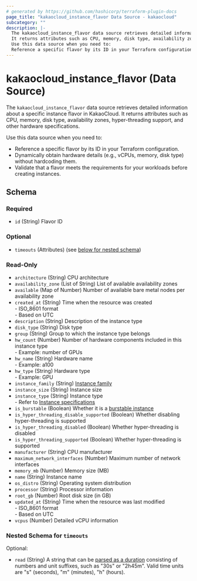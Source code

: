 ```yaml
---
# generated by https://github.com/hashicorp/terraform-plugin-docs
page_title: "kakaocloud_instance_flavor Data Source - kakaocloud"
subcategory: ""
description: |-
  The kakaocloud_instance_flavor data source retrieves detailed information about a specific instance flavor in KakaoCloud.
  It returns attributes such as CPU, memory, disk type, availability zones, hyper-threading support, and other hardware specifications.
  Use this data source when you need to:
  Reference a specific flavor by its ID in your Terraform configuration.Dynamically obtain hardware details (e.g., vCPUs, memory, disk type) without hardcoding them.Validate that a flavor meets the requirements for your workloads before creating instances.
---
```


# kakaocloud_instance_flavor (Data Source)

The `kakaocloud_instance_flavor` data source retrieves detailed information about a specific instance flavor in KakaoCloud.
It returns attributes such as CPU, memory, disk type, availability zones, hyper-threading support, and other hardware specifications.

Use this data source when you need to:

- Reference a specific flavor by its ID in your Terraform configuration.
- Dynamically obtain hardware details (e.g., vCPUs, memory, disk type) without hardcoding them.
- Validate that a flavor meets the requirements for your workloads before creating instances.



<!-- schema generated by tfplugindocs -->
## Schema

### Required

- `id` (String) Flavor ID

### Optional

- `timeouts` (Attributes) (see [below for nested schema](#nestedatt--timeouts))

### Read-Only

- `architecture` (String) CPU architecture
- `availability_zone` (List of String) List of available availability zones
- `available` (Map of Number) Number of available bare metal nodes per availability zone
- `created_at` (String) Time when the resource was created <br/> - ISO_8601 format <br/> - Based on UTC
- `description` (String) Description of the instance type
- `disk_type` (String) Disk type
- `group` (String) Group to which the instance type belongs
- `hw_count` (Number) Number of hardware components included in this instance type <br/> - Example: number of GPUs
- `hw_name` (String) Hardware name <br/> - Example: a100
- `hw_type` (String) Hardware type <br/> - Example: GPU
- `instance_family` (String) [Instance family](https://docs.kakaocloud.com/en/service/bcs/bcs-instance/bcs-instance-overview#instance-family)
- `instance_size` (String) Instance size
- `instance_type` (String) Instance type <br/> - Refer to [Instance specifications](https://docs.kakaocloud.com/en/service/bcs/bcs-instance/bcs-type)
- `is_burstable` (Boolean) Whether it is a [burstable instance](https://docs.kakaocloud.com/en/service/bcs/bcs-instance/bcs-type/general-purpose/burstable-main)
- `is_hyper_threading_disable_supported` (Boolean) Whether disabling hyper-threading is supported
- `is_hyper_threading_disabled` (Boolean) Whether hyper-threading is disabled
- `is_hyper_threading_supported` (Boolean) Whether hyper-threading is supported
- `manufacturer` (String) CPU manufacturer
- `maximum_network_interfaces` (Number) Maximum number of network interfaces
- `memory_mb` (Number) Memory size (MB)
- `name` (String) Instance name
- `os_distro` (String) Operating system distribution
- `processor` (String) Processor information
- `root_gb` (Number) Root disk size (in GB)
- `updated_at` (String) Time when the resource was last modified <br/> - ISO_8601 format <br/> - Based on UTC
- `vcpus` (Number) Detailed vCPU information

<a id="nestedatt--timeouts"></a>
### Nested Schema for `timeouts`

Optional:

- `read` (String) A string that can be [parsed as a duration](https://pkg.go.dev/time#ParseDuration) consisting of numbers and unit suffixes, such as "30s" or "2h45m". Valid time units are "s" (seconds), "m" (minutes), "h" (hours).
